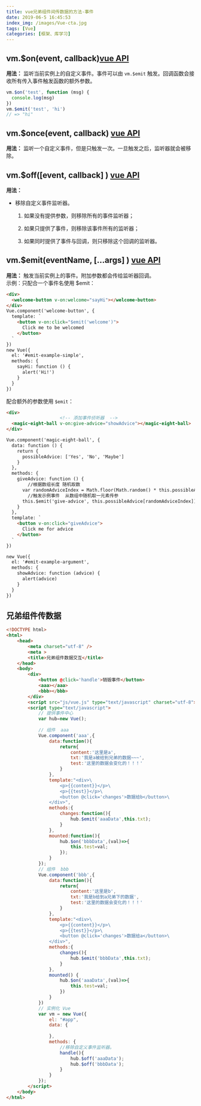 ```yaml
---
title: vue兄弟组件间传数据的方法-事件
date: 2019-06-5 16:45:53
index_img: /images/Vue-cta.jpg
tags: [Vue]
categories: [框架、库学习]
---
```


vm.$on(event, callback)[vue API](https://cn.vuejs.org/v2/api/#vm-on)
--------------------------------------------------------------------
<!-- more -->
**用法：** 监听当前实例上的自定义事件。事件可以由 `vm.$emit` 触发。回调函数会接收所有传入事件触发函数的额外参数。

```js
vm.$on('test', function (msg) {
  console.log(msg)
})
vm.$emit('test', 'hi')
// => "hi"
```

vm.$once(event, callback) [vue API](https://cn.vuejs.org/v2/api/#vm-once)
-------------------------------------------------------------------------

**用法：** 监听一个自定义事件，但是只触发一次。一旦触发之后，监听器就会被移除。

vm.$off([event, callback] ) [vue API](https://cn.vuejs.org/v2/api/#vm-off)
--------------------------------------------------------------------------

**用法：**

*   移除自定义事件监听器。
    1.  如果没有提供参数，则移除所有的事件监听器；
        
    2.  如果只提供了事件，则移除该事件所有的监听器；
        
    3.  如果同时提供了事件与回调，则只移除这个回调的监听器。
        

vm.$emit(eventName, […args] ) [vue API](https://cn.vuejs.org/v2/api/#vm-emit)
-----------------------------------------------------------------------------

**用法：** 触发当前实例上的事件。附加参数都会传给监听器回调。  
示例：只配合一个事件名使用 $emit：

```html
<div>
  <welcome-button v-on:welcome="sayHi"></welcome-button>
</div>
Vue.component('welcome-button', {
  template: `
    <button v-on:click="$emit('welcome')">
      Click me to be welcomed
    </button>
  `
})
new Vue({
  el: '#emit-example-simple',
  methods: {
    sayHi: function () {
      alert('Hi!')
    }
  }
})
```

配合额外的参数使用 `$emit`：

```html
<div>
					<!-- 添加事件侦听器  -->
  <magic-eight-ball v-on:give-advice="showAdvice"></magic-eight-ball>
</div>

Vue.component('magic-eight-ball', {
  data: function () {
    return {
      possibleAdvice: ['Yes', 'No', 'Maybe']
    }
  },
  methods: {
    giveAdvice: function () {
    	//根据数组长度 随机取数
      var randomAdviceIndex = Math.floor(Math.random() * this.possibleAdvice.length)
      	//触发示例事件  从数组中随机取一元素传参
      this.$emit('give-advice', this.possibleAdvice[randomAdviceIndex])
    }
  },
  template: `
    <button v-on:click="giveAdvice">
      Click me for advice
    </button>
  `
})

new Vue({
  el: '#emit-example-argument',
  methods: {
    showAdvice: function (advice) {
      alert(advice)
    }
  }
})
```

兄弟组件传数据
-------

```html
<!DOCTYPE html>
<html>
	<head>
		<meta charset="utf-8" />
		<meta >
		<title>兄弟组件数据交互</title>
	</head>
	<body>
		<div>
			<button @click='handle'>销毁事件</button>
			<aaa></aaa>
			<bbb></bbb>
		</div>
		<script src="js/vue.js" type="text/javascript" charset="utf-8"></script>
		<script type="text/javascript">
			// 提供事件中心
			var hub=new Vue();
			
			// 组件  aaa
			Vue.component('aaa',{
				data:function(){
					return{
						content:'这里是a',
						txt:'我是a被给到兄弟的数据~~~',
						test:'这里的数据会变化的！！！'
					}
				},
				template:"<div>\
					<p>{{content}}</p>\
					<p>{{test}}</p>\
					<button @click='changes'>数据给b</button>\
				</div>",
				methods:{
					changes:function(){
						hub.$emit('aaaData',this.txt);
					}
				},
				mounted:function(){
					hub.$on('bbbData',(val)=>{
						this.test=val;
					});
				}
			});
			// 组件  bbb
			Vue.component('bbb',{
				data:function(){
					return{
						content:'这里是b',
						txt:'我是b给到a兄弟下的数据',
						test:'这里的数据会变化的！！！'
					}
				},
				template:"<div>\
					<p>{{content}}</p>\
					<p>{{test}}</p>\
					<button @click='changes'>数据给a</button>\
				</div>",
				methods:{
					changes(){
						hub.$emit('bbbData',this.txt);
					}
				},
				mounted() {
					hub.$on('aaaData',(val)=>{
						this.test=val;
					})
				}
			})
			// 实例化 Vue
			var vm = new Vue({
				el: "#app",
				data: {
					
				},
				methods: {
					//移除自定义事件监听器。
					handle(){
						hub.$off('aaaData');
						hub.$off('bbbData');
					}
				}
			});
		</script>
	</body>
</html>
```
